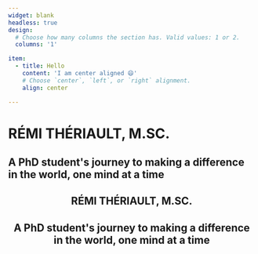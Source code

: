 ```yaml
---
widget: blank
headless: true
design:
  # Choose how many columns the section has. Valid values: 1 or 2.
  columns: '1'

item:
  - title: Hello
    content: 'I am center aligned 😄'
    # Choose `center`, `left`, or `right` alignment.
    align: center

---
```


# RÉMI THÉRIAULT, M.SC.

## A PhD student's journey to making a difference in the world, one mind at a time

<style>
.myDiv {
  border: 5px outset red;
  background-color: lightblue;
  text-align: center;
}
</style>
<div font-size: 40px; style="text-align:center"> <h2> RÉMI THÉRIAULT, M.SC.</div>

<div style="text-align:center"> <h2> A PhD student's journey to making a difference in the world, one mind at a time </h2> </div>
